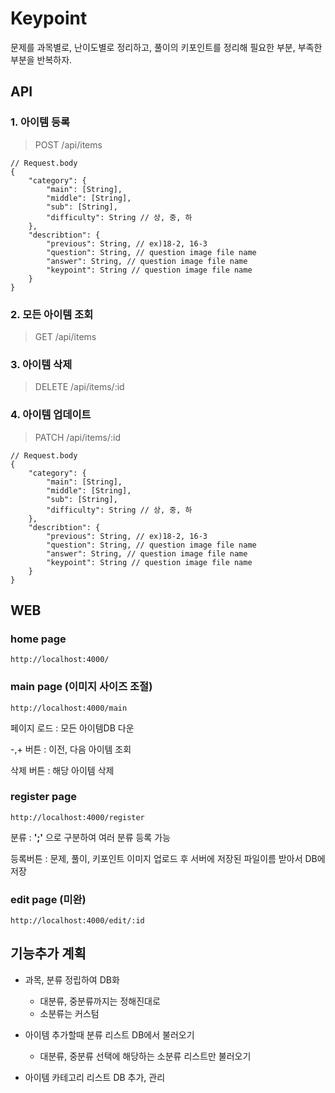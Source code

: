 # Keypoint
문제를 과목별로, 난이도별로 정리하고, 풀이의 키포인트를 정리해 필요한 부분, 부족한 부분을 반복하자.


## API
### 1. 아이템 등록

> POST /api/items

```
// Request.body
{
    "category": {
        "main": [String],
        "middle": [String],
        "sub": [String],
        "difficulty": String // 상, 중, 하
    },
    "describtion": {
        "previous": String, // ex)18-2, 16-3
        "question": String, // question image file name
        "answer": String, // question image file name
        "keypoint": String // question image file name
    }
}
```

### 2. 모든 아이템 조회

> GET /api/items

### 3. 아이템 삭제

> DELETE /api/items/:id

### 4. 아이템 업데이트

> PATCH /api/items/:id

```
// Request.body
{
    "category": {
        "main": [String],
        "middle": [String],
        "sub": [String],
        "difficulty": String // 상, 중, 하
    },
    "describtion": {
        "previous": String, // ex)18-2, 16-3
        "question": String, // question image file name
        "answer": String, // question image file name
        "keypoint": String // question image file name
    }
}
```

## WEB
### home page
	http://localhost:4000/

### main page (이미지 사이즈 조절)
	http://localhost:4000/main
페이지 로드 : 모든 아이템DB 다운

-,+ 버튼 : 이전, 다음 아이템 조회

삭제 버튼 : 해당 아이템 삭제

### register page
	http://localhost:4000/register

분류 : **';'** 으로 구분하여 여러 분류 등록 가능

등록버튼 : 문제, 풀이, 키포인트 이미지 업로드 후 서버에 저장된 파일이름 받아서 DB에 저장

### edit page (미완)
	http://localhost:4000/edit/:id

## 기능추가 계획
+ 과목, 분류 정립하여 DB화
	+ 대분류, 중분류까지는 정해진대로
	+ 소분류는 커스텀
+ 아이템 추가할때 분류 리스트 DB에서 불러오기
	+ 대분류, 중분류 선택에 해당하는 소분류 리스트만 불러오기

+ 아이템 카테고리 리스트 DB 추가, 관리

